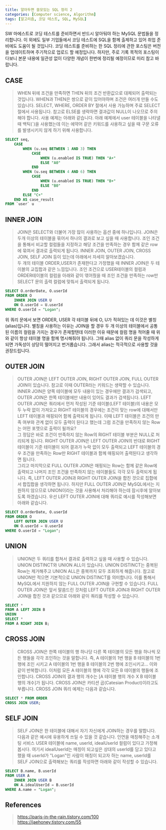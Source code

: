 ```yaml
---
title: 알아두면 쓸모있는 SQL 정리 2
categories: [Computer science, Algorithm]
tags: [알고리즘, 코딩 테스트, SQL, MySQL]
---
```


SW 마에스트로 코딩 테스트를 준비하면서 반드시 알아둬야 하는 MySQL 문법들을 정리합니다. 이 외에도 일부 기업들에서 코딩 테스트에 SQL을 함께 출제하고 있어 취업 준비에도 도움이 될 것입니다. 코딩 테스트를 준비하는 한 SQL 정리에 관한 포스팅은 버전을 업데이트하며 주기적으로 업로드 할 예정입니다. 하지만, 주로 기록 목적의 포스팅이다보니 본문 내용에 일관성 없이 다양한 개념이 한번에 정리될 예정이므로 미리 참고 바랍니다.

## CASE
> WHEN 뒤에 조건을 만족하면 THEN 뒤의 조건 반환값으로 대체되어 출력되는 것입니다. WHEN과 THEN은 쌍으로 같이 있어야하며 조건은 여러개 만들 수도 있습니다. SELECT, WHERE, ORDER BY 절에서 사용 가능하며 주료 SELECT 절에서 사용됩니다. 참고로 ELSE를 생략하면 결과값이 NULL이 나오므로 주의해야 합니다. 사용 예제는 아래와 같습니다. 아래 예제에서 user 테이블을 나타낼 때 백틱(`)을 사용했는데 이는 에약어 같은 키워드를 사용하고 싶을 때 구문 오류를 발생시키지 않게 하기 위해 사용합니다. 
```sql
SELECT seq, 
    CASE
        WHEN (u.seq BETWEEN 1 AND 3) THEN
            CASE
                WHEN (u.enabled IS TRUE) THEN "A+"
                ELSE "A0"
            END
        WHEN (u.seq BETWEEN 4 AND 6) THEN
            CASE
                WHEN (u.enabled IS TRUE) THEN "B+"
                ELSE "B0"
            END
        ELSE "C+"
    END AS case_result
FROM `user` u
```

## INNER JOIN
> JOIN은 SELECT와 더불어 가장 많이 사용하는 옵션 중에 하나입니다. JOIN은 두개 이상의 테이블을 묶어서 하나의 결과로 보고 싶을 때 사용합니다. 조인 조건을 통해서 비교할 컬럼들을 지정하고 해당 조건을 만족하는 경우 함께 같은 row에 묶여서 결과로 출력되게 됩니다. INNER JOIN, OUTER JOIN, CROSS JOIN, SELF JOIN 등이 있는데 아래에서 자세히 알아보겠습니다.   
두 개의 테이블 ORDER,USER가 존재한다고 가정했을 때 INNER JOIN은 두 테이블의 교집합과 같은 느낌입니다. 조인 조건으로 USER테이블의 컬럼과 ORDER테이블의 컬럼을 아래와 같이 엮어줬을 때 조인 조건을 만족하는 row만 SELECT 문의 출력 컬럼에 맞춰서 출력되게 됩니다. 
```sql
SELECT O.orderDate, O.userId
FROM ORDER O
    INNER JOIN USER U
    ON O.userId = U.userId
WHERE O.userId = "Logan";
```
위 쿼리 문에서 보면 ORDER, USER 각 테이블 뒤에 O, U가 적혀있는 데 이것은 별칭(alias)입니다. 별칭을 사용하는 이유는 JOIN을 할 경우 두 개 이상의 테이블에서 공통된 이름의 컬럼을 가지는 경우가 존재할텐데 이러한 이유 때문에 컬럼 명을 적어줄 때 위와 같이 항상 테이블 명을 함께 명시해줘야 됩니다. 그때 alias 없이 쿼리 문을 작성하게 되면 가독성이 상당히 떨어지고 번거롭습니다. 그래서 alias는 적극적으로 사용할 것을 권장드립니다.

## OUTER JOIN
> OUTER JOIN은 LEFT OUTER JOIN, RIGHT OUTER JOIN, FULL OUTER JOIN이 있습니다. 참고로 이때 OUTER라는 키워드는 생략할 수 있습니다. INNER JOIN은 양쪽 테이블에 모두 내용이 있는 경우에만 결과가 검색되고, OUTER JOIN은 한쪽 테이블에만 내용이 있어도 결과가 검색됩니다. LEFT OUTER JOIN은 쿼리에서 먼저 작성된 기준 테이블(LEFT 테이블)의 내용은 모두 누락 없이 가져오고 RIGHT 테이블의 경우에는 조건이 맞는 row에 대해서만 LEFT 테이블과 매핑되어 함께 출력되게 됩니다. 이때 LEFT 테이블은 조건의 만족 여부와 관계 없이 모두 출력이 된다고 했는데 그럼 조건을 만족하지 않는 Row는 어떤 포맷으로 출력이 될까요?   
그 정답은 바로 조건이 만족하지 않는 Row의 RIGHT 테이블 부분은 NULL로 처리되게 됩니다. RIGHT OUTER JOIN은 LEFT OUTER JOIN의 반대로 RIGHT 테이블이 기준 테이블이 되어 결과가 누락 없이 모두 출력되고 LEFT 테이블의 경우 조건을 만족하는 Row만 RIGHT 테이블과 함께 매핑되어 출력된다고 생각하면 됩니다.  
그리고 마지막으로 FULL OUTER JOIN은 매핑되는 Row는 함께 같은 Row에 출력되고 나머지 조인 조건을 만족하지 않는 테이블들도 각각 모두 출력되게 됩니다. 즉, LEFT OUTER JOIN과 RIGHT OUTER JOIN을 합친 것으로 집합에서 합집합을 생각하면 됩니다. 하지만 FULL OUTER JOIN은 MySQL에서는 지원하지 않으므로 UNION이라는 것을 사용해서 처리해야 하는데 잠시후에 알아보도록 하겠습니다. 우선 LEFT OUTER JOIN에 대해 쿼리로 예시를 작성해보면 아래와 같습니다.
```sql
SELECT O.orderDate, O.userId
FROM ORDER O
    LEFT OUTER JOIN USER U
    ON O.userId = U.userId
WHERE O.userId = "Logan";
```

## UNION
> UNION은 두 쿼리를 합쳐서 결과로 출력하고 싶을 때 사용할 수 있습니다. UNION DISTINCT와 UNION ALL이 있습니다. UNION DISTINCT는 중복된 Row는 제거해주고 UNION ALL은 중복까지 모두 조회하게 해줍니다. 참고로 UNION만 적으면 기본적으로 UNION DISTINCT를 의미합니다. 이를 통해서 MySQL에서 지원하지 않는 FULL OUTER JOIN을 구현할 수 있습니다. FULL OUTER JOIN은 앞서 말씀드린 것처럼 LEFT OUTER JOIN과 RIGHT OUTER JOIN을 합친 것과 같으므로 아래와 같이 쿼리를 작성할 수 있습니다.
```sql
SELECT *
FROM A LEFT JOIN B
UNION
SELECT *
FROM A RIGHT JOIN B;
```


## CROSS JOIN
> CROSS JOIN은 한쪽 테이블의 행 하나당 다른 쪽 테이블의 모든 행을 하나씩 모든 행들을 각각 조인하는 것을 말합니다. 즉, A 테이블의 1번 행을 B 테이블의 1번 행에 조인 시키고 A 테이블의 1번 행을 B 테이블의 2번 행에 조인시키고... 이와 같이 반복합니다. 이처럼 모든 A 테이블의 행에 각각 모든 B 테이블의 행들에 조인합니다. CROSS JOIN의 결과 행의 개수는 [A 테이블 행의 개수 X B 테이블 행의 개수]가 됩니다. CROSS JOIN은 카티션 곱(Catesian Product)이라고도 부릅니다. CROSS JOIN 쿼리 예제는 다음과 같습니다.
```sql
SELECT * FROM ORDER
CROSS JOIN USER;
```

## SELF JOIN
> SELF JOIN은 한 테이블에 대해서 자기 자신에게 JOIN하는 경우를 말합니다. 다음과 같은 예시에 유용하게 쓰일 수 있을 것 같습니다. 인연을 매칭해주는 소개팅 서비스 USER 테이블에 name, userId, idealUserId 컬럼이 있다고 가정해봅시다. 여기서 idealUserId는 매칭이 되고싶은 상대의 userId를 담고 있다고 했을 때 userId가 "Logan"인 사람이 매칭이 되고자 하는 name, userId를 SELF JOIN으로 출력해보는 쿼리를 작성하면 아래와 같이 작성할 수 있습니다.
```sql
SELECT B.name, B.userId
FROM USER A
    INNER JOIN USER B
    ON A.idealUserId = B.userId
WHERE A.name = "Logan";
```


## References
> https://paris-in-the-rain.tistory.com/100    
https://jaehoney.tistory.com/55   



